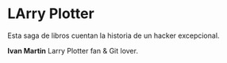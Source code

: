 # LArry Plotter

Esta saga de libros cuentan la historia de un hacker excepcional.

**Ivan Martin** Larry Plotter fan & Git lover.


